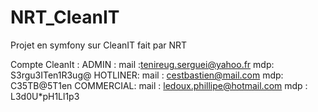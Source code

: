 # NRT_CleanIT
Projet en symfony sur CleanIT fait par NRT

Compte CleanIt :
	ADMIN :
		mail :tenireug.serguei@yahoo.fr
		mdp: S3rgu3ITen1R3ug@
	HOTLINER:
		mail : cestbastien@mail.com
		mdp:  C35TB@5T1en
	COMMERCIAL: 
		mail : ledoux.phillipe@hotmail.com
		mdp :  L3d0U*pH1Ll1p3
